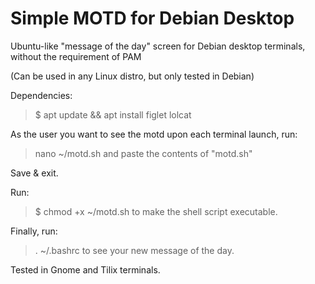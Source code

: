 # Simple MOTD for Debian Desktop
Ubuntu-like "message of the day" screen for Debian desktop terminals, without the requirement of PAM

(Can be used in any Linux distro, but only tested in Debian)

Dependencies:
> $ apt update && apt install figlet lolcat

As the user you want to see the motd upon each terminal launch, run:
> nano ~/motd.sh
and paste the contents of "motd.sh"

Save & exit.

Run:
> $ chmod +x ~/motd.sh
to make the shell script executable.

Finally, run:
> . ~/.bashrc
to see your new message of the day.

Tested in Gnome and Tilix terminals.
